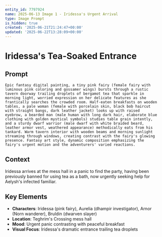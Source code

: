 ```yaml
---
entity_id: 7797924
name: 2025-06-13 Image 1 - Iridessa's Urgent Arrival
type: Image Prompt
is_hidden: true
created: '2025-06-21T21:24:47+00:00'
updated: '2025-06-22T13:28:09+00:00'
---
```


# Iridessa's Tea-Soaked Entrance

## Prompt

```
Epic fantasy digital painting, a tiny pink fairy (female fairy with luminous pink coloring and gossamer wings) bursts through a rustic tavern doorway trailing droplets of bergamot tea that sparkle in morning light, worried expression on her delicate features as she frantically searches the crowded room. Half-eaten breakfasts on wooden tables, a pale woman (female with porcelain skin, black bob haircut with straight bangs, dark leather jacket) looks up with raised eyebrow, a bearded man (male human with long dark hair, elaborate blue clothing with golden mystical symbols) studies table grain intently, and a sturdy dwarf warrior (male dwarf with white braided beard, leather armor vest, weathered appearance) methodically eats from his tankard. Warm tavern interior with wooden beams and morning sunlight streaming through windows, creating contrast with the fairy's glowing presence. Fantasy art style, dynamic composition emphasizing the fairy's urgent motion and the adventurers' varied reactions.

```

## Context

Iridessa arrives at the mess hall in a panic to find the party, having been previously banned for using tea as a bath, now urgently seeking help for Aelysh's infected familiar.

## Key Elements

- **Characters**: Iridessa (pink fairy), Aurelia (dhampir investigator), Arnor (Norn wanderer), Bruldin (dwarven slayer)
- **Location**: Teghrim's Crossing mess hall
- **Mood**: Urgent panic contrasting with peaceful breakfast
- **Visual Focus**: Iridessa's dramatic entrance trailing tea droplets